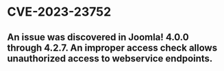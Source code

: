 # CVE-2023-23752
## An issue was discovered in Joomla! 4.0.0 through 4.2.7. An improper access check allows unauthorized access to webservice endpoints.
